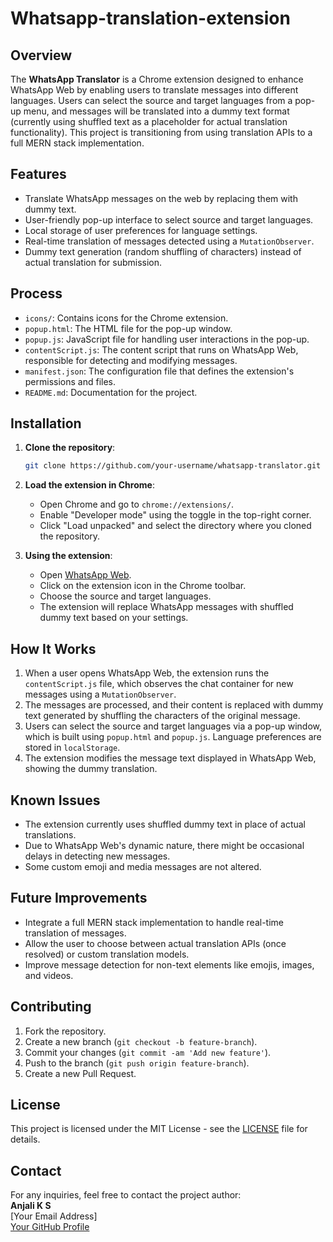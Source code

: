 # Whatsapp-translation-extension
## Overview

The **WhatsApp Translator** is a Chrome extension designed to enhance WhatsApp Web by enabling users to translate messages into different languages. Users can select the source and target languages from a pop-up menu, and messages will be translated into a dummy text format (currently using shuffled text as a placeholder for actual translation functionality). This project is transitioning from using translation APIs to a full MERN stack implementation.

## Features

- Translate WhatsApp messages on the web by replacing them with dummy text.
- User-friendly pop-up interface to select source and target languages.
- Local storage of user preferences for language settings.
- Real-time translation of messages detected using a `MutationObserver`.
- Dummy text generation (random shuffling of characters) instead of actual translation for submission.

## Process

- `icons/`: Contains icons for the Chrome extension.
- `popup.html`: The HTML file for the pop-up window.
- `popup.js`: JavaScript file for handling user interactions in the pop-up.
- `contentScript.js`: The content script that runs on WhatsApp Web, responsible for detecting and modifying messages.
- `manifest.json`: The configuration file that defines the extension's permissions and files.
- `README.md`: Documentation for the project.

## Installation

1. **Clone the repository**:
    ```bash
    git clone https://github.com/your-username/whatsapp-translator.git
    ```
   
2. **Load the extension in Chrome**:
   - Open Chrome and go to `chrome://extensions/`.
   - Enable "Developer mode" using the toggle in the top-right corner.
   - Click "Load unpacked" and select the directory where you cloned the repository.
   
3. **Using the extension**:
   - Open [WhatsApp Web](https://web.whatsapp.com).
   - Click on the extension icon in the Chrome toolbar.
   - Choose the source and target languages.
   - The extension will replace WhatsApp messages with shuffled dummy text based on your settings.

## How It Works

1. When a user opens WhatsApp Web, the extension runs the `contentScript.js` file, which observes the chat container for new messages using a `MutationObserver`.
2. The messages are processed, and their content is replaced with dummy text generated by shuffling the characters of the original message.
3. Users can select the source and target languages via a pop-up window, which is built using `popup.html` and `popup.js`. Language preferences are stored in `localStorage`.
4. The extension modifies the message text displayed in WhatsApp Web, showing the dummy translation.

## Known Issues

- The extension currently uses shuffled dummy text in place of actual translations.
- Due to WhatsApp Web's dynamic nature, there might be occasional delays in detecting new messages.
- Some custom emoji and media messages are not altered.

## Future Improvements

- Integrate a full MERN stack implementation to handle real-time translation of messages.
- Allow the user to choose between actual translation APIs (once resolved) or custom translation models.
- Improve message detection for non-text elements like emojis, images, and videos.

## Contributing

1. Fork the repository.
2. Create a new branch (`git checkout -b feature-branch`).
3. Commit your changes (`git commit -am 'Add new feature'`).
4. Push to the branch (`git push origin feature-branch`).
5. Create a new Pull Request.

## License

This project is licensed under the MIT License - see the [LICENSE](LICENSE) file for details.

## Contact

For any inquiries, feel free to contact the project author:  
**Anjali K S**  
[Your Email Address]  
[Your GitHub Profile](https://github.com/your-username)

